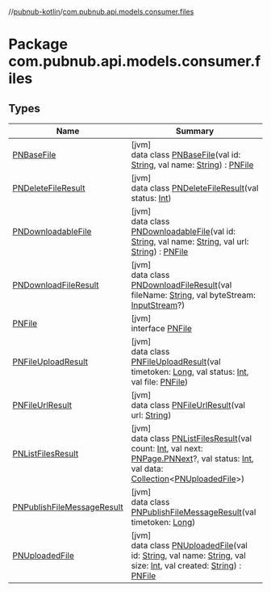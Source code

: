 //[pubnub-kotlin](../../index.md)/[com.pubnub.api.models.consumer.files](index.md)

# Package com.pubnub.api.models.consumer.files

## Types

| Name | Summary |
|---|---|
| [PNBaseFile](-p-n-base-file/index.md) | [jvm]<br>data class [PNBaseFile](-p-n-base-file/index.md)(val id: [String](https://kotlinlang.org/api/latest/jvm/stdlib/kotlin/-string/index.html), val name: [String](https://kotlinlang.org/api/latest/jvm/stdlib/kotlin/-string/index.html)) : [PNFile](-p-n-file/index.md) |
| [PNDeleteFileResult](-p-n-delete-file-result/index.md) | [jvm]<br>data class [PNDeleteFileResult](-p-n-delete-file-result/index.md)(val status: [Int](https://kotlinlang.org/api/latest/jvm/stdlib/kotlin/-int/index.html)) |
| [PNDownloadableFile](-p-n-downloadable-file/index.md) | [jvm]<br>data class [PNDownloadableFile](-p-n-downloadable-file/index.md)(val id: [String](https://kotlinlang.org/api/latest/jvm/stdlib/kotlin/-string/index.html), val name: [String](https://kotlinlang.org/api/latest/jvm/stdlib/kotlin/-string/index.html), val url: [String](https://kotlinlang.org/api/latest/jvm/stdlib/kotlin/-string/index.html)) : [PNFile](-p-n-file/index.md) |
| [PNDownloadFileResult](-p-n-download-file-result/index.md) | [jvm]<br>data class [PNDownloadFileResult](-p-n-download-file-result/index.md)(val fileName: [String](https://kotlinlang.org/api/latest/jvm/stdlib/kotlin/-string/index.html), val byteStream: [InputStream](https://docs.oracle.com/javase/8/docs/api/java/io/InputStream.html)?) |
| [PNFile](-p-n-file/index.md) | [jvm]<br>interface [PNFile](-p-n-file/index.md) |
| [PNFileUploadResult](-p-n-file-upload-result/index.md) | [jvm]<br>data class [PNFileUploadResult](-p-n-file-upload-result/index.md)(val timetoken: [Long](https://kotlinlang.org/api/latest/jvm/stdlib/kotlin/-long/index.html), val status: [Int](https://kotlinlang.org/api/latest/jvm/stdlib/kotlin/-int/index.html), val file: [PNFile](-p-n-file/index.md)) |
| [PNFileUrlResult](-p-n-file-url-result/index.md) | [jvm]<br>data class [PNFileUrlResult](-p-n-file-url-result/index.md)(val url: [String](https://kotlinlang.org/api/latest/jvm/stdlib/kotlin/-string/index.html)) |
| [PNListFilesResult](-p-n-list-files-result/index.md) | [jvm]<br>data class [PNListFilesResult](-p-n-list-files-result/index.md)(val count: [Int](https://kotlinlang.org/api/latest/jvm/stdlib/kotlin/-int/index.html), val next: [PNPage.PNNext](../com.pubnub.api.models.consumer.objects/-p-n-page/-p-n-next/index.md)?, val status: [Int](https://kotlinlang.org/api/latest/jvm/stdlib/kotlin/-int/index.html), val data: [Collection](https://kotlinlang.org/api/latest/jvm/stdlib/kotlin.collections/-collection/index.html)&lt;[PNUploadedFile](-p-n-uploaded-file/index.md)&gt;) |
| [PNPublishFileMessageResult](-p-n-publish-file-message-result/index.md) | [jvm]<br>data class [PNPublishFileMessageResult](-p-n-publish-file-message-result/index.md)(val timetoken: [Long](https://kotlinlang.org/api/latest/jvm/stdlib/kotlin/-long/index.html)) |
| [PNUploadedFile](-p-n-uploaded-file/index.md) | [jvm]<br>data class [PNUploadedFile](-p-n-uploaded-file/index.md)(val id: [String](https://kotlinlang.org/api/latest/jvm/stdlib/kotlin/-string/index.html), val name: [String](https://kotlinlang.org/api/latest/jvm/stdlib/kotlin/-string/index.html), val size: [Int](https://kotlinlang.org/api/latest/jvm/stdlib/kotlin/-int/index.html), val created: [String](https://kotlinlang.org/api/latest/jvm/stdlib/kotlin/-string/index.html)) : [PNFile](-p-n-file/index.md) |
